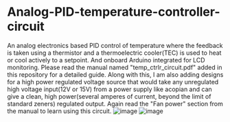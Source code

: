 # Analog-PID-temperature-controller-circuit
An analog electronics based PID control of temperature where the feedback is taken using a thermistor and a thermoelectric cooler(TEC) is used to heat or cool actively to a setpoint. And onboard Arduino integrated for LCD monitoring. Please read the manual named "temp_ctrlr_circuit.pdf" added in this repository for a detailed guide. Along with this, I am also adding designs for a high power regulated voltage source that would take any unregulated high voltage input(12V or 15V) from a power supply like acopian and can give a clean, high power(several amperes of current, beyond the limit of standard zeners) regulated output. Again read the "Fan power" section from the manual to learn using this circuit. 
![image](https://github.com/user-attachments/assets/ecf3efe6-a803-4875-b544-014e12392e21)
![image](https://github.com/user-attachments/assets/89eed900-b12a-4faf-9b1f-15e37ced54cb)


